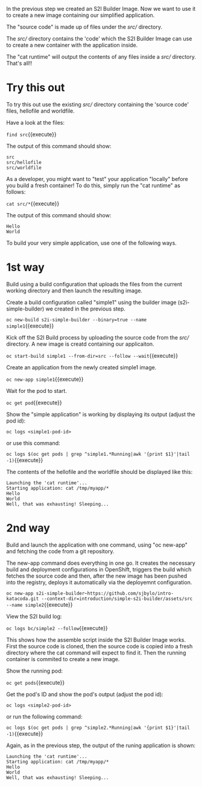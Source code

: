 In the previous step we created an S2I Builder Image. Now we want to use it to create a new image containing our simplified application. 

The "source code" is made up of files under the _src/_ directory.

The _src/_ directory contains the 'code' which the S2I Builder Image can use to create a new container with the application inside. 

The "cat runtime" will output the contents of any files inside a _src/_ directory.  That's all!! 

# Try this out

To try this out use the existing _src/_ directory containing the 'source code' files, hellofile and worldfile.  

Have a look at the files:

``find src``{{execute}} 

The output of this command should show:

```
src
src/hellofile
src/worldfile
```

As a developer, you might want to "test" your application "locally" before you build a fresh container!  To do this, simply run the "cat runtime" as follows:

``cat src/*``{{execute}}

The output of this command should show:

```
Hello
World
```

To build your very simple application, use one of the following ways.

# 1st way

Build using a build configuration that uploads the files from the current working directory and then launch the resulting image.

Create a build configuration called "simple1" using the builder image (s2i-simple-builder) we created in the previous step. 

``oc new-build s2i-simple-builder --binary=true --name simple1``{{execute}}

Kick off the S2I Build process by uploading the source code from the _src/_ directory.  A new image is creatd containing our applicaiton.

``oc start-build simple1 --from-dir=src --follow --wait``{{execute}}

Create an application from the newly created simple1 image.

``oc new-app simple1``{{execute}}

Wait for the pod to start.

``oc get pod``{{execute}}

Show the "simple application" is working by displaying its output (adjust the pod id):

``oc logs <simple1-pod-id>``

or use this command:

``oc logs $(oc get pods | grep ^simple1.*Running|awk '{print $1}'|tail -1)``{{execute}}

The contents of the hellofile and the worldfile should be displayed like this:

```
Launching the 'cat runtime'...
Starting application: cat /tmp/myapp/*
Hello
World
Well, that was exhausting! Sleeping...
```

# 2nd way

Build and launch the application with one command, using "oc new-app" and fetching the code from a git repository. 

The new-app command does everything in one go.  It creates the necessary build and deployment configurations in OpenShift, triggers the build which fetches the source code and then, after the new image has been pushed into the registry, deploys it automatically via the deployemnt configuration. 

``oc new-app s2i-simple-builder~https://github.com/sjbylo/intro-katacoda.git --context-dir=introduction/simple-s2i-builder/assets/src --name simple2``{{execute}}

View the S2I build log:

``oc logs bc/simple2 --follow``{{execute}}

This shows how the assemble script inside the S2I Builder Image works. First the source code is cloned, then the source code is copied into a fresh directory where the cat command will expect to find it. Then the running container is commited to create a new image. 

Show the running pod:

``oc get pods``{{execute}}

Get the pod's ID and show the pod's output (adjust the pod id):

``oc logs <simple2-pod-id>``

or run the following command:

``oc logs $(oc get pods | grep ^simple2.*Running|awk '{print $1}'|tail -1)``{{execute}}

Again, as in the previous step, the output of the runing application is shown:

```
Launching the 'cat runtime'...
Starting application: cat /tmp/myapp/*
Hello
World
Well, that was exhausting! Sleeping...
```



